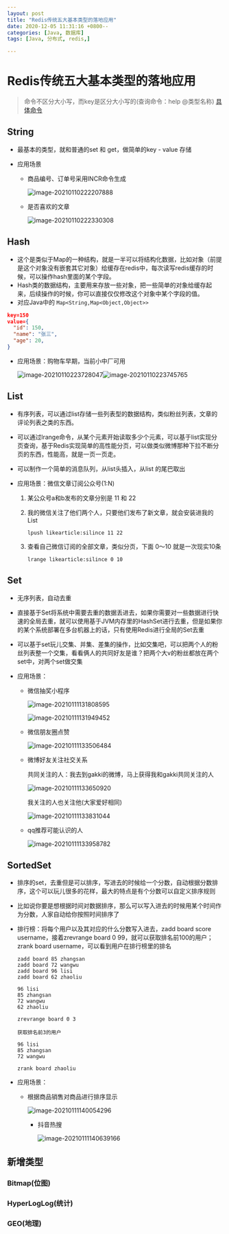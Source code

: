 ```yaml
---
layout: post
title: "Redis传统五大基本类型的落地应用"
date: 2020-12-05 11:31:16 +0800--
categories: [Java, 数据库]
tags: [Java, 分布式, redis,]  

---
```


# Redis传统五大基本类型的落地应用

> 命令不区分大小写，而key是区分大小写的(查询命令：help @类型名称)	[具体命令](http://www.silince.cn/2019/12/28/Redis简介与持久化/#string)

## String

- 最基本的类型，就和普通的set 和 get，做简单的key - value 存储

- 应用场景

  - 商品编号、订单号采用INCR命令生成

    ![image-20210110222207888](/assets/imgs/image-20210110222207888.png)

  - 是否喜欢的文章 

    ![image-20210110222330308](/assets/imgs/image-20210110222330308.png)

## Hash

- 这个是类似于Map的一种结构，就是一半可以将结构化数据，比如对象（前提是这个对象没有嵌套其它对象）给缓存在redis中，每次读写redis缓存的时候，可以操作hash里面的某个字段。
- Hash类的数据结构，主要用来存放一些对象，把一些简单的对象给缓存起来，后续操作的时候，你可以直接仅仅修改这个对象中某个字段的值。
- 对应Java中的 `Map<String,Map<Object,Object>>`

```json
key=150
value={
  "id": 150,
  "name": "张三",
  "age": 20,  
}
```

- 应用场景：购物车早期，当前小中厂可用

  ![image-20210110223728047](/assets/imgs/image-20210110223728047-0347173.png)![image-20210110223745765](/assets/imgs/image-20210110223745765-0347173.png)

  

## List

- 有序列表，可以通过list存储一些列表型的数据结构，类似粉丝列表，文章的评论列表之类的东西。

- 可以通过lrange命令，从某个元素开始读取多少个元素，可以基于list实现分页查询，基于Redis实现简单的高性能分页，可以做类似微博那种下拉不断分页的东西，性能高，就是一页一页走。

- 可以制作一个简单的消息队列，从list头插入，从list 的尾巴取出

- 应用场景：微信文章订阅公众号(1:N)

  1. 某公众号a和b发布的文章分别是 11 和 22

  2. 我的微信关注了他们两个人，只要他们发布了新文章，就会安装进我的List

     `lpush likearticle:silince 11 22`

  3. 查看自己微信订阅的全部文章，类似分页，下面 0～10 就是一次现实10条

     `lrange likearticle:silince 0 10`

  

## Set

- 无序列表，自动去重

- 直接基于Set将系统中需要去重的数据丢进去，如果你需要对一些数据进行快速的全局去重，就可以使用基于JVM内存里的HashSet进行去重，但是如果你的某个系统部署在多台机器上的话，只有使用Redis进行全局的Set去重

- 可以基于set玩儿交集、并集、差集的操作，比如交集吧，可以把两个人的粉丝列表整一个交集，看看俩人的共同好友是谁？把两个大v的粉丝都放在两个set中，对两个set做交集

- 应用场景：

  - 微信抽奖小程序

    ![image-20210111131808595](/assets/imgs/image-20210111131808595.png)

    ![image-20210111131949452](/assets/imgs/image-20210111131949452.png)

  - 微信朋友圈点赞

    ![image-20210111133506484](/assets/imgs/image-20210111133506484.png)

  - 微博好友关注社交关系

    共同关注的人：我去到gakki的微博，马上获得我和gakki共同关注的人

    ![image-20210111133650920](/assets/imgs/image-20210111133650920.png)

    我关注的人也关注他(大家爱好相同)

    ![image-20210111133831044](/assets/imgs/image-20210111133831044.png)

  - qq推荐可能认识的人

    ![image-20210111133958782](/assets/imgs/image-20210111133958782.png)

## SortedSet

- 排序的set，去重但是可以排序，写进去的时候给一个分数，自动根据分数排序，这个可以玩儿很多的花样，最大的特点是有个分数可以自定义排序规则

- 比如说你要是想根据时间对数据排序，那么可以写入进去的时候用某个时间作为分数，人家自动给你按照时间排序了

- 排行榜：将每个用户以及其对应的什么分数写入进去，zadd board score username，接着zrevrange board 0 99，就可以获取排名前100的用户；zrank board username，可以看到用户在排行榜里的排名

  ```
  zadd board 85 zhangsan
  zadd board 72 wangwu
  zadd board 96 lisi
  zadd board 62 zhaoliu
  
  96 lisi
  85 zhangsan
  72 wangwu
  62 zhaoliu
  
  zrevrange board 0 3
  
  获取排名前3的用户
  
  96 lisi
  85 zhangsan
  72 wangwu
  
  zrank board zhaoliu
  
  ```

- 应用场景：

  - 根据商品销售对商品进行排序显示

    ![image-20210111140054296](/assets/imgs/image-20210111140054296.png)

    - 抖音热搜

      ![image-20210111140639166](/assets/imgs/image-20210111140639166.png)

    

## 新增类型

### Bitmap(位图)

### HyperLogLog(统计)

### GEO(地理)